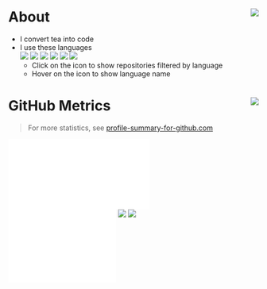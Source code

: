 <h1>About <img height="160" align="right" src="https://pentadecagon.vercel.app/api?duration=20"></h1>

- I convert tea into code
- I use these languages <br>
    <a title="Rust" href="https://github.com/floaterest?tab=repositories&language=rust"><img height="32" src="https://doc.rust-lang.org/favicon1.61.0.svg"></a>
    <a title="Svelte" href="https://github.com/floaterest?tab=repositories&language=svelte"><img height="32" src="https://svelte.dev/favicon.png"></a>
    <a title="TypeScript" href="https://github.com/floaterest?tab=repositories&language=typescript"><img height="32" src="https://cdn.jsdelivr.net/gh/devicons/devicon/icons/typescript/typescript-original.svg"></a>
    <a title="Python" href="https://github.com/floaterest?tab=repositories&language=python"><img height="32" src="https://docs.python.org/3/_static/py.svg"></a>
    <a title="C++" href="https://github.com/floaterest?tab=repositories&language=c%2B%2B"><img height="32" src="https://isocpp.org/assets/images/cpp_logo.png"></a>
    <a title="C#" href="https://github.com/floaterest?tab=repositories&language=c%23"><img height="32" src="https://cdn.jsdelivr.net/gh/devicons/devicon/icons/csharp/csharp-original.svg"></a>
  - Click on the icon to show repositories filtered by language
  - Hover on the icon to show language name

<h1>GitHub Metrics <img height="50" align="right" src="https://floaterest.vercel.app/api/count/floaterest"></h1>

> For more statistics, see [profile-summary-for-github.com](https://profile-summary-for-github.com/user/floaterest)

<!--
const f = (h1,h2,w2) => {
    const w1 = h2 / h1 * w2;
    const t = w1 + w2;
    return {
        width1: ((w1/t-0.005)*100).toFixed(2)+'%',
        width2: ((w2/t-0.005)*100).toFixed(2)+'%',
    }
}
-->
<span>
<img align="top" width="56.5%" src="https://raw.githubusercontent.com/floaterest/metrics/master/metrics/base.svg">
<img align="top" width="43.0%" src="https://raw.githubusercontent.com/floaterest/metrics/master/metrics/calendar.svg">
</span>

<span>
<img width="41.5%" src="https://github-readme-stats.vercel.app/api/top-langs/?username=floaterest&layout=compact&title_color=39c5bb&text_color=f1f1f1&border_color=5e5e5e&bg_color=0f0f0f&langs_count=8">
<img width="57.5%" src="https://github-readme-streak-stats.herokuapp.com/?user=floaterest&background=0f0f0f&border=5e5e5e&stroke=f1f1f1&ring=39c5bb&fire=ff6680&currStreakNum=ffe666&currStreakLabel=39c5bb&sideNums=f1f1f1&sideLabels=39c5bb&dates=b8b8b8&date_format=Y-m-d">
</span>
